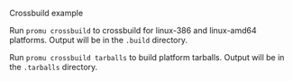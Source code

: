 Crossbuild example

Run `promu crossbuild` to crossbuild for linux-386 and linux-amd64 platforms.
Output will be in the `.build` directory.

Run `promu crossbuild tarballs` to build platform tarballs.
Output will be in the `.tarballs` directory.